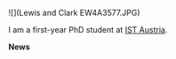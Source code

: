 ![](Lewis and Clark EW4A3577.JPG)

I am a first-year PhD student at [IST Austria](https://ist.ac.at/de/home/).

**News**
